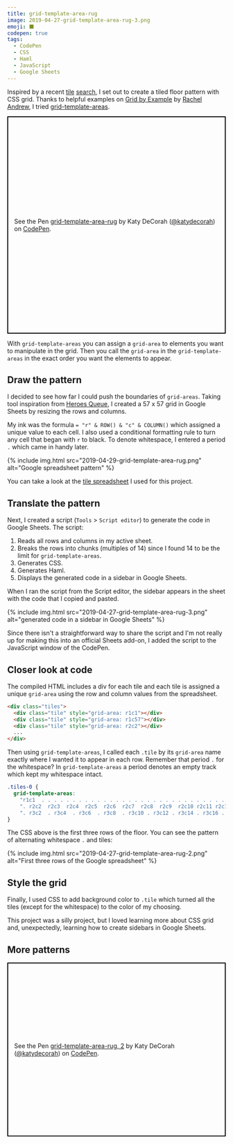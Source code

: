 ```yaml
---
title: grid-template-area-rug
image: 2019-04-27-grid-template-area-rug-3.png
emoji: ⬛️
codepen: true
tags:
  - CodePen
  - CSS
  - Haml
  - JavaScript
  - Google Sheets
---
```


Inspired by a recent [tile](https://www.instagram.com/p/BTO9mu0gQm6/) [search](https://www.instagram.com/p/BV7hx9blq19/), I set out to create a tiled floor pattern with CSS grid. Thanks to helpful examples on [Grid by Example](https://gridbyexample.com/examples/example11/) by [Rachel Andrew](https://rachelandrew.co.uk/), I tried [grid-template-areas](https://developer.mozilla.org/en-US/docs/Web/CSS/grid-template-areas).

<p class="codepen" data-height="500" data-theme-id="dark" data-default-tab="html,result" data-user="katydecorah" data-slug-hash="52ce7749ea720096a510e91790fe3c1f" style="height: 500px; box-sizing: border-box; display: flex; align-items: center; justify-content: center; border: 2px solid black; margin: 1em 0; padding: 1em;" data-pen-title="grid-template-area-rug">
  <span>See the Pen <a href="https://codepen.io/katydecorah/pen/52ce7749ea720096a510e91790fe3c1f/">
  grid-template-area-rug</a> by Katy DeCorah (<a href="https://codepen.io/katydecorah">@katydecorah</a>)
  on <a href="https://codepen.io">CodePen</a>.</span>
</p>

With `grid-template-areas` you can assign a `grid-area` to elements you want to manipulate in the grid. Then you call the `grid-area` in the `grid-template-areas` in the exact order you want the elements to appear.

## Draw the pattern

I decided to see how far I could push the boundaries of `grid-areas`. Taking tool inspiration from [Heroes Queue](/code/heroes-queue/), I created a 57 x 57 grid in Google Sheets by resizing the rows and columns.

My ink was the formula `= "r" & ROW() & "c" & COLUMN()` which assigned a unique value to each cell. I also used a conditional formatting rule to turn any cell that began with `r` to black. To denote whitespace, I entered a period `.` which came in handy later.

<div class="photos">
{% include img.html src="2019-04-29-grid-template-area-rug.png" alt="Google spreadsheet pattern" %}
</div>

You can take a look at the [tile spreadsheet](https://docs.google.com/spreadsheets/d/1NsGr-rOQhd-XCAauMp6gq_YofqHrwaizk9f8z6AO4k8/edit?usp=sharing) I used for this project.

## Translate the pattern

Next, I created a script (`Tools` > `Script editor`) to generate the code in Google Sheets. The script:

1. Reads all rows and columns in my active sheet.
2. Breaks the rows into chunks (multiples of 14) since I found 14 to be the limit for `grid-template-areas`.
3. Generates CSS.
4. Generates Haml.
5. Displays the generated code in a sidebar in Google Sheets.

When I ran the script from the Script editor, the sidebar appears in the sheet with the code that I copied and pasted.

<div class="photos">
{% include img.html src="2019-04-27-grid-template-area-rug-3.png" alt="generated code in a sidebar in Google Sheets" %}
</div>

Since there isn't a straightforward way to share the script and I'm not really up for making this into an official Sheets add-on, I added the script to the JavaScript window of the CodePen.

## Closer look at code

The compiled HTML includes a div for each tile and each tile is assigned a unique `grid-area` using the row and column values from the spreadsheet.

```html
<div class="tiles">
  <div class="tile" style="grid-area: r1c1"></div>
  <div class="tile" style="grid-area: r1c57"></div>
  <div class="tile" style="grid-area: r2c2"></div>
  ...
</div>
```

Then using `grid-template-areas`, I called each `.tile` by its `grid-area` name exactly where I wanted it to appear in each row. Remember that period `.` for the whitespace? In `grid-template-areas` a period denotes an empty track which kept my whitespace intact.

```css
.tiles-0 {
  grid-template-areas:
    "r1c1  . . . . . . . . . . . . . . . . . . . . . . . . . . . . . . . . . . . . . . . . . . . . . . . . . . . . . . . r1c57"
    ". r2c2  r2c3  r2c4  r2c5  r2c6  r2c7  r2c8  r2c9  r2c10 r2c11 r2c12 r2c13 r2c14 r2c15 r2c16 r2c17 r2c18 r2c19 r2c20 r2c21 r2c22 r2c23 r2c24 r2c25 r2c26 r2c27 r2c28 r2c29 r2c30 r2c31 r2c32 r2c33 r2c34 r2c35 r2c36 r2c37 r2c38 r2c39 r2c40 r2c41 r2c42 r2c43 r2c44 r2c45 r2c46 r2c47 r2c48 r2c49 r2c50 r2c51 r2c52 r2c53 r2c54 r2c55 r2c56 ."
    ". r3c2  . r3c4  . r3c6  . r3c8  . r3c10 . r3c12 . r3c14 . r3c16 . r3c18 . r3c20 . r3c22 . r3c24 . r3c26 . r3c28 . r3c30 . r3c32 . r3c34 . r3c36 . r3c38 . r3c40 . r3c42 . r3c44 . r3c46 . r3c48 . r3c50 . r3c52 . r3c54 . r3c56 .";
}
```

The CSS above is the first three rows of the floor. You can see the pattern of alternating whitespace `.` and tiles:

<div class="photos">
{% include img.html src="2019-04-27-grid-template-area-rug-2.png" alt="First three rows of the Google spreadsheet" %}
</div>

## Style the grid

Finally, I used CSS to add background color to `.tile` which turned all the tiles (except for the whitespace) to the color of my choosing.

This project was a silly project, but I loved learning more about CSS grid and, unexpectedly, learning how to create sidebars in Google Sheets.

## More patterns

<p class="codepen" data-height="400" data-theme-id="dark" data-default-tab="html,result" data-user="katydecorah" data-slug-hash="pBBEdN" style="height: 400px; box-sizing: border-box; display: flex; align-items: center; justify-content: center; border: 2px solid black; margin: 1em 0; padding: 1em;" data-pen-title="grid-template-area-rug, 2">
  <span>See the Pen <a href="https://codepen.io/katydecorah/pen/pBBEdN/">
  grid-template-area-rug, 2</a> by Katy DeCorah (<a href="https://codepen.io/katydecorah">@katydecorah</a>)
  on <a href="https://codepen.io">CodePen</a>.</span>
</p>
